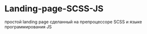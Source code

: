 # Landing-page-SCSS-JS
простой landing page сделанный на препроцессоре SCSS и языке программирования JS

